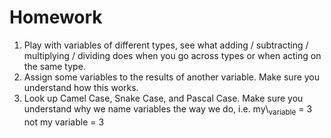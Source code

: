 # Homework

1.  Play with variables of different types, see what adding / subtracting
	/ multiplying / dividing does when you go across types or when acting
	on the same type.
2.  Assign some variables to the results of another variable. Make sure
	you understand how this works.
3.  Look up Camel Case, Snake Case, and Pascal Case. Make sure you
	understand why we name variables the way we do, i.e. my\\<sub>variable</sub> = 3
	not my variable = 3
